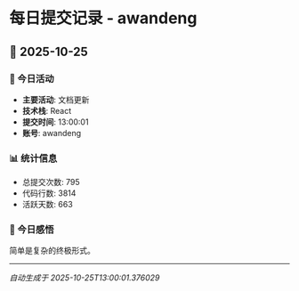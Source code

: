 # 每日提交记录 - awandeng

## 📅 2025-10-25

### 🎯 今日活动
- **主要活动**: 文档更新
- **技术栈**: React
- **提交时间**: 13:00:01
- **账号**: awandeng

### 📊 统计信息
- 总提交次数: 795
- 代码行数: 3814
- 活跃天数: 663

### 💭 今日感悟
简单是复杂的终极形式。

---
*自动生成于 2025-10-25T13:00:01.376029*
